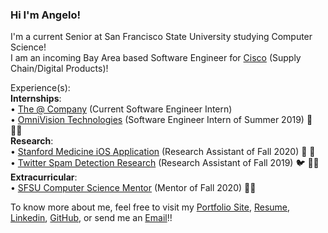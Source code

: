 ### Hi I'm Angelo!

I'm a current Senior at San Francisco State University studying Computer Science! </br>
I am an incoming Bay Area based Software Engineer for [Cisco](https://www.cisco.com/) (Supply Chain/Digital Products)!

Experience(s): </br>
  **Internships**: </br>
    • [The @ Company](https://atsign.com/home) (Current Software Engineer Intern) </br>
    • [OmniVision Technologies](https://www.ovt.com/) (Software Engineer Intern of Summer 2019) 📸 👨‍💻 <br />
  **Research**: </br>
    • [Stanford Medicine iOS Application](https://cs.sfsu.edu/) (Research Assistant of Fall 2020) 🌲 💊 <br />
    • [Twitter Spam Detection Research](https://cs.sfsu.edu/) (Research Assistant of Fall 2019) 🐦 👨‍💻 <br />
  **Extracurricular**: </br>
    • [SFSU Computer Science Mentor](https://cs.sfsu.edu/) (Mentor of Fall 2020) 👨‍🏫 <br />

To know more about me, feel free to visit my [Portfolio Site](https://angiereyes99.github.io/), [Resume](https://angiereyes99.github.io/files/Angelo_Reyes_Resume.pdf), [Linkedin](https://www.linkedin.com/in/angelo-reyes/), [GitHub](https://github.com/angiereyes99), or send me an [Email](mailto:areyes24@mail.sfsu.edu)!!
